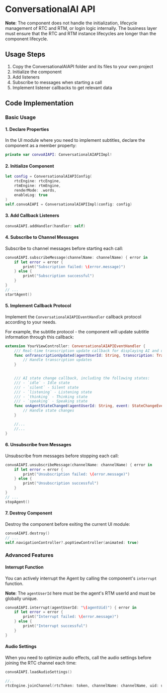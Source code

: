 # ConversationalAI API

**Note**: The component does not handle the initialization, lifecycle management of RTC and RTM, or login logic internally. The business layer must ensure that the RTC and RTM instance lifecycles are longer than the component lifecycle.

## Usage Steps

1. Copy the ConversationalAIAPI folder and its files to your own project
2. Initialize the component
3. Add listeners
4. Subscribe to messages when starting a call
5. Implement listener callbacks to get relevant data

## Code Implementation

### Basic Usage

#### 1. Declare Properties
In the UI module where you need to implement subtitles, declare the component as a member property:

```swift
private var convoAIAPI: ConversationalAIAPIImpl!
```

#### 2. Initialize Component

```swift
let config = ConversationalAIAPIConfig(
    rtcEngine: rtcEngine, 
    rtmEngine: rtmEngine, 
    renderMode: .words, 
    enableLog: true
)
self.convoAIAPI = ConversationalAIAPIImpl(config: config)
```

#### 3. Add Callback Listeners

```swift
convoAIAPI.addHandler(handler: self)
```

#### 4. Subscribe to Channel Messages
Subscribe to channel messages before starting each call:

```swift
convoAIAPI.subscribeMessage(channelName: channelName) { error in
    if let error = error {
        print("Subscription failed: \(error.message)")
    } else {
        print("Subscription successful")
    }
}
// ...
startAgent()
```

#### 5. Implement Callback Protocol
Implement the `ConversationalAIAPIEventHandler` callback protocol according to your needs.

For example, the subtitle protocol - the component will update subtitle information through this callback:

```swift
extension YourViewController: ConversationalAIAPIEventHandler {
    /// Real-time transcription update callback for displaying AI and user conversation content.
    func onTranscriptionUpdated(agentUserId: String, transcription: Transcription) {
        // Handle transcription updates
    }

    
    /// AI state change callback, including the following states:
    /// - `idle` - Idle state
    /// - `silent` - Silent state  
    /// - `listening` - Listening state
    /// - `thinking` - Thinking state
    /// - `speaking` - Speaking state
    func onAgentStateChanged(agentUserId: String, event: StateChangeEvent) {
        // Handle state changes
    }

    //...
    //...
}
```

#### 6. Unsubscribe from Messages
Unsubscribe from messages before stopping each call:

```swift
convoAIAPI.unsubscribeMessage(channelName: channelName) { error in
    if let error = error {
        print("Unsubscription failed: \(error.message)")
    } else {
        print("Unsubscription successful")
    }
}
// ...
stopAgent()
```

#### 7. Destroy Component
Destroy the component before exiting the current UI module:

```swift
convoAIAPI.destroy()
// ...
self.navigationController?.popViewController(animated: true)
```

### Advanced Features

#### Interrupt Function
You can actively interrupt the Agent by calling the component's `interrupt` function.

**Note**: The `agentUserId` here must be the agent's RTM userId and must be globally unique.

```swift
convoAIAPI.interrupt(agentUserId: "\(agentUid)") { error in
    if let error = error {
        print("Interrupt failed: \(error.message)")
    } else {
        print("Interrupt successful")
    }
}
```

#### Audio Settings
When you need to optimize audio effects, call the audio settings before joining the RTC channel each time:

```swift
convoAIAPI.loadAudioSettings()

//..
rtcEngine.joinChannel(rtcToken: token, channelName: channelName, uid: uid, isIndependent: independent)

```


